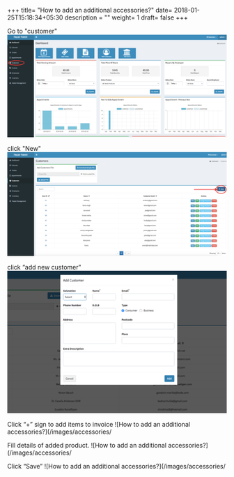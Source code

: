 +++
title= "How to add an additional accessories?"
date= 2018-01-25T15:18:34+05:30
description = ""
weight= 1 
draft= false
+++


Go to "customer" 
![How to add an additional accessories?](/images/accessories/go_to_customers.png)

click "New"
![How to add an additional accessories?](/images/accessories/clcik_new.png)

click “add new customer"
![How to add an additional accessories?](/images/accessories/add_new_customer.png)

Click “+” sign to add items to invoice
![How to add an additional accessories?](/images/accessories/

Fill details of added product.
![How to add an additional accessories?](/images/accessories/

Click “Save”
![How to add an additional accessories?](/images/accessories/



